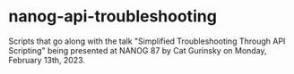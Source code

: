 # nanog-api-troubleshooting
Scripts that go along with the talk "Simplified Troubleshooting Through API Scripting" being presented at NANOG 87 by Cat Gurinsky on Monday, February 13th, 2023.

